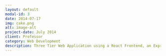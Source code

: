 ```yaml
---
layout: default
modal-id: 3
date: 2014-07-17
img: cake.png
alt: image-alt
project-date: July 2014
client: Professor
category: Web Development
description: Three Tier Web Application using a React Frontend, an Express Web Server Backend, connected to a MySQL database.
---
```

